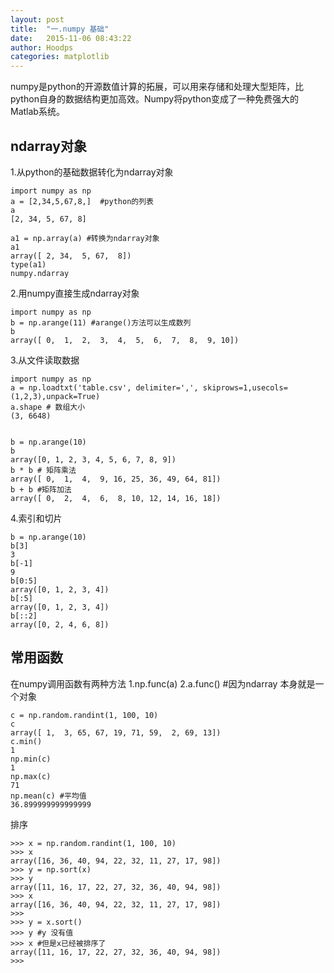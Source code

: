 ```yaml
---
layout: post
title:  "一.numpy 基础"
date:   2015-11-06 08:43:22
author: Hoodps
categories: matplotlib
---
```


numpy是python的开源数值计算的拓展，可以用来存储和处理大型矩阵，比python自身的数据结构更加高效。Numpy将python变成了一种免费强大的Matlab系统。

## ndarray对象

1.从python的基础数据转化为ndarray对象

	import numpy as np
	a = [2,34,5,67,8,]  #python的列表
	a
	[2, 34, 5, 67, 8]

	a1 = np.array(a) #转换为ndarray对象
	a1
	array([ 2, 34,  5, 67,  8])
	type(a1)
	numpy.ndarray

2.用numpy直接生成ndarray对象

	import numpy as np
	b = np.arange(11) #arange()方法可以生成数列
	b
	array([ 0,  1,  2,  3,  4,  5,  6,  7,  8,  9, 10])

3.从文件读取数据

	import numpy as np
	a = np.loadtxt('table.csv', delimiter=',', skiprows=1,usecols=(1,2,3),unpack=True)
	a.shape # 数组大小
	(3, 6648)


	b = np.arange(10)
	b
	array([0, 1, 2, 3, 4, 5, 6, 7, 8, 9])
	b * b # 矩阵乘法
	array([ 0,  1,  4,  9, 16, 25, 36, 49, 64, 81])
	b + b #矩阵加法
	array([ 0,  2,  4,  6,  8, 10, 12, 14, 16, 18])

4.索引和切片

	b = np.arange(10)
	b[3]
	3
	b[-1]
	9
	b[0:5]
	array([0, 1, 2, 3, 4])
	b[:5]
	array([0, 1, 2, 3, 4])
	b[::2]
	array([0, 2, 4, 6, 8])

## 常用函数

在numpy调用函数有两种方法
1.np.func(a)
2.a.func() #因为ndarray 本身就是一个对象

	c = np.random.randint(1, 100, 10)
	c
	array([ 1,  3, 65, 67, 19, 71, 59,  2, 69, 13])
	c.min()
	1
	np.min(c)
	1
	np.max(c)
	71
	np.mean(c) #平均值
	36.899999999999999

排序

	>>> x = np.random.randint(1, 100, 10)
	>>> x
	array([16, 36, 40, 94, 22, 32, 11, 27, 17, 98])
	>>> y = np.sort(x)
	>>> y
	array([11, 16, 17, 22, 27, 32, 36, 40, 94, 98])
	>>> x
	array([16, 36, 40, 94, 22, 32, 11, 27, 17, 98])
	>>> 
	>>> y = x.sort()  
	>>> y #y 没有值
	>>> x #但是x已经被排序了
	array([11, 16, 17, 22, 27, 32, 36, 40, 94, 98])
	>>> 
